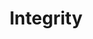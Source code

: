 ---
title: Integrity
description: Upholding the highest ethical standards. Radical honesty and transparency in every interaction with clients and partners.
order: 1
--- 